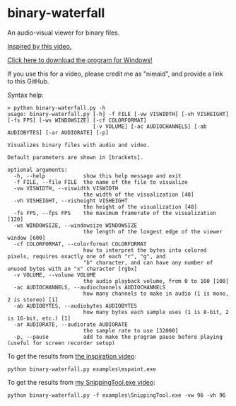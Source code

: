 # binary-waterfall
An audio-visual viewer for binary files.
 
[Inspired by this video.](https://www.youtube.com/watch?v=NFe0aGO9-TE)

[Click here to download the program for Windows!](https://github.com/nimaid/binary-waterfall/releases/latest)

If you use this for a video, please credit me as "nimaid", and provide a link to this GitHub.

Syntax help:
```
> python binary-waterfall.py -h
usage: binary-waterfall.py [-h] -f FILE [-vw VISWIDTH] [-vh VISHEIGHT] [-fs FPS] [-ws WINDOWSIZE] [-cf COLORFORMAT]
                           [-v VOLUME] [-ac AUDIOCHANNELS] [-ab AUDIOBYTES] [-ar AUDIORATE] [-p]

Visualizes binary files with audio and video.

Default parameters are shown in [brackets].

optional arguments:
  -h, --help            show this help message and exit
  -f FILE, --file FILE  the name of the file to visualize
  -vw VISWIDTH, --viswidth VISWIDTH
                        the width of the visualization [48]
  -vh VISHEIGHT, --visheight VISHEIGHT
                        the height of the visualization [48]
  -fs FPS, --fps FPS    the maximum framerate of the visualization [120]
  -ws WINDOWSIZE, --windowsize WINDOWSIZE
                        the length of the longest edge of the viewer window [600]
  -cf COLORFORMAT, --colorformat COLORFORMAT
                        how to interpret the bytes into colored pixels, requires exactly one of each "r", "g", and
                        "b" character, and can have any number of unused bytes with an "x" character [rgbx]
  -v VOLUME, --volume VOLUME
                        the audio playback volume, from 0 to 100 [100]
  -ac AUDIOCHANNELS, --audiochannels AUDIOCHANNELS
                        how many channels to make in audio (1 is mono, 2 is stereo) [1]
  -ab AUDIOBYTES, --audiobytes AUDIOBYTES
                        how many bytes each sample uses (1 is 8-bit, 2 is 16-bit, etc.) [1]
  -ar AUDIORATE, --audiorate AUDIORATE
                        the sample rate to use [32000]
  -p, --pause           add to make the program pause before playing (useful for screen recorder setup)
```

To get the results from [the inspiration video](https://www.youtube.com/watch?v=NFe0aGO9-TE):
```
python binary-waterfall.py examples\mspaint.exe
```

To get the results from [my SnippingTool.exe video](https://youtu.be/yZ38UzCo4QM):
```
python binary-waterfall.py -f examples\SnippingTool.exe -vw 96 -vh 96
```
